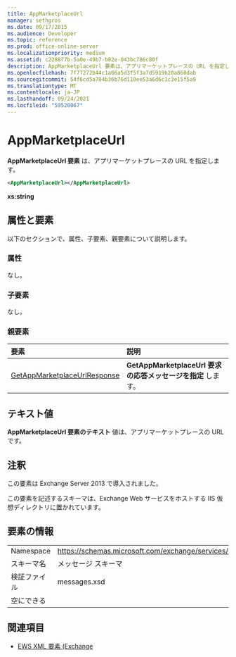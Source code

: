 ```yaml
---
title: AppMarketplaceUrl
manager: sethgros
ms.date: 09/17/2015
ms.audience: Developer
ms.topic: reference
ms.prod: office-online-server
ms.localizationpriority: medium
ms.assetid: c228877b-5a0e-49b7-b82e-043bc786c80f
description: AppMarketplaceUrl 要素は、アプリマーケットプレースの URL を指定します。
ms.openlocfilehash: 7f77272b44c1a06a5d3f5f3a7d5919b20a860dab
ms.sourcegitcommit: 54f6cd5a704b36b76d110ee53a6d6c1c3e15f5a9
ms.translationtype: MT
ms.contentlocale: ja-JP
ms.lasthandoff: 09/24/2021
ms.locfileid: "59520067"
---
```

# <a name="appmarketplaceurl"></a>AppMarketplaceUrl

**AppMarketplaceUrl 要素** は、アプリマーケットプレースの URL を指定します。 
  
```XML
<AppMarketplaceUrl></AppMarketplaceUrl>
```

 **xs:string**
## <a name="attributes-and-elements"></a>属性と要素

以下のセクションで、属性、子要素、親要素について説明します。
  
### <a name="attributes"></a>属性

なし。
  
### <a name="child-elements"></a>子要素

なし。
  
### <a name="parent-elements"></a>親要素

|**要素**|**説明**|
|:-----|:-----|
|[GetAppMarketplaceUrlResponse](getappmarketplaceurlresponse.md) <br/> |**GetAppMarketplaceUrl 要求の応答メッセージを指定** します。  <br/> |
   
## <a name="text-value"></a>テキスト値

**AppMarketplaceUrl 要素のテキスト** 値は、アプリマーケットプレースの URL です。 
  
## <a name="remarks"></a>注釈

この要素は Exchange Server 2013 で導入されました。
  
この要素を記述するスキーマは、Exchange Web サービスをホストする IIS 仮想ディレクトリに置かれています。
  
## <a name="element-information"></a>要素の情報

|||
|:-----|:-----|
|Namespace  <br/> |https://schemas.microsoft.com/exchange/services/2006/messages  <br/> |
|スキーマ名  <br/> |メッセージ スキーマ  <br/> |
|検証ファイル  <br/> |messages.xsd  <br/> |
|空にできる  <br/> ||
   
## <a name="see-also"></a>関連項目

- [EWS XML 要素 (Exchange](ews-xml-elements-in-exchange.md)

